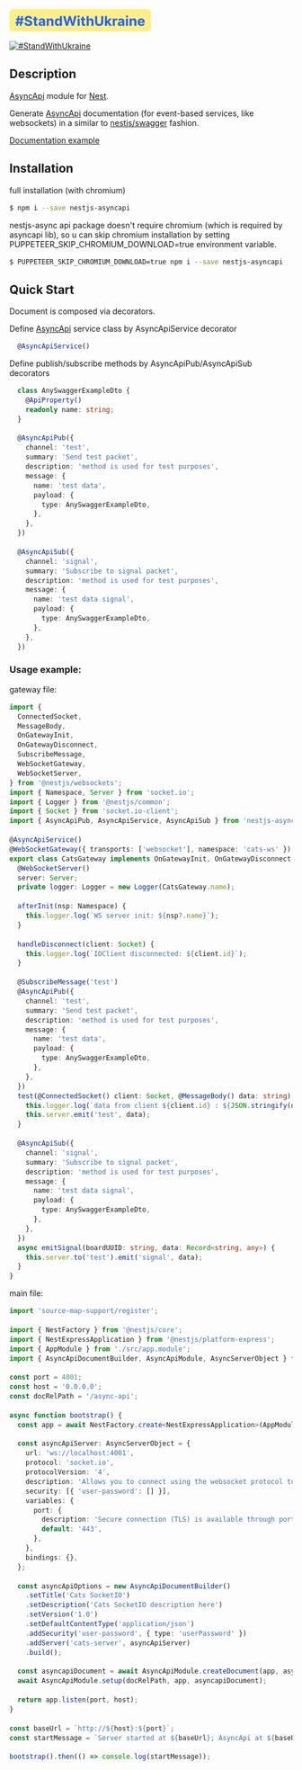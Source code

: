 [![StandWithUkraine](https://raw.githubusercontent.com/vshymanskyy/StandWithUkraine/main/badges/StandWithUkraine.svg)](https://github.com/vshymanskyy/StandWithUkraine/blob/main/docs/README.md)

<a href="https://github.com/vshymanskyy/StandWithUkraine/blob/main/docs/README.md" target="blank"><img src="https://github.com/flamewow/nestjs-asyncapi/blob/main/misc/ua.png" alt="#StandWithUkraine" /></a>

## Description

[AsyncApi](https://www.asyncapi.com/) module for [Nest](https://github.com/nestjs/nest).

Generate [AsyncApi](https://www.asyncapi.com/) documentation (for event-based services, like websockets) in a similar to [nestjs/swagger](https://github.com/nestjs/swagger) fashion.

[Documentation example](https://playground.asyncapi.io/?load=https://raw.githubusercontent.com/asyncapi/asyncapi/v2.1.0/examples/simple.yml)

## Installation

full installation (with chromium)

```bash
$ npm i --save nestjs-asyncapi
```

nestjs-async api package doesn't require chromium (which is required by asyncapi lib), so u can skip chromium installation by setting PUPPETEER_SKIP_CHROMIUM_DOWNLOAD=true environment variable.
```bash
$ PUPPETEER_SKIP_CHROMIUM_DOWNLOAD=true npm i --save nestjs-asyncapi
```

## Quick Start

Document is composed via decorators.

Define [AsyncApi](https://www.asyncapi.com/) service class by AsyncApiService decorator <br/>
```typescript
  @AsyncApiService()
```

Define publish/subscribe methods by AsyncApiPub/AsyncApiSub decorators
```typescript
  class AnySwaggerExampleDto {
    @ApiProperty()
    readonly name: string;
  }

  @AsyncApiPub({
    channel: 'test',
    summary: 'Send test packet',
    description: 'method is used for test purposes',
    message: {
      name: 'test data',
      payload: {
        type: AnySwaggerExampleDto,
      },
    },
  })

  @AsyncApiSub({
    channel: 'signal',
    summary: 'Subscribe to signal packet',
    description: 'method is used for test purposes',
    message: {
      name: 'test data signal',
      payload: {
        type: AnySwaggerExampleDto,
      },
    },
  })
```

### Usage example:

gateway file:
```typescript
import {
  ConnectedSocket,
  MessageBody,
  OnGatewayInit,
  OnGatewayDisconnect,
  SubscribeMessage,
  WebSocketGateway,
  WebSocketServer,
} from '@nestjs/websockets';
import { Namespace, Server } from 'socket.io';
import { Logger } from '@nestjs/common';
import { Socket } from 'socket.io-client';
import { AsyncApiPub, AsyncApiService, AsyncApiSub } from 'nestjs-asyncapi';

@AsyncApiService()
@WebSocketGateway({ transports: ['websocket'], namespace: 'cats-ws' })
export class CatsGateway implements OnGatewayInit, OnGatewayDisconnect {
  @WebSocketServer()
  server: Server;
  private logger: Logger = new Logger(CatsGateway.name);

  afterInit(nsp: Namespace) {
    this.logger.log(`WS server init: ${nsp?.name}`);
  }

  handleDisconnect(client: Socket) {
    this.logger.log(`IOClient disconnected: ${client.id}`);
  }

  @SubscribeMessage('test')
  @AsyncApiPub({
    channel: 'test',
    summary: 'Send test packet',
    description: 'method is used for test purposes',
    message: {
      name: 'test data',
      payload: {
        type: AnySwaggerExampleDto,
      },
    },
  })
  test(@ConnectedSocket() client: Socket, @MessageBody() data: string) {
    this.logger.log(`data from client ${client.id} : ${JSON.stringify(data)}`);
    this.server.emit('test', data);
  }

  @AsyncApiSub({
    channel: 'signal',
    summary: 'Subscribe to signal packet',
    description: 'method is used for test purposes',
    message: {
      name: 'test data signal',
      payload: {
        type: AnySwaggerExampleDto,
      },
    },
  })
  async emitSignal(boardUUID: string, data: Record<string, any>) {
    this.server.to('test').emit('signal', data);
  }
}

```

main file:
```typescript
import 'source-map-support/register';

import { NestFactory } from '@nestjs/core';
import { NestExpressApplication } from '@nestjs/platform-express';
import { AppModule } from './src/app.module';
import { AsyncApiDocumentBuilder, AsyncApiModule, AsyncServerObject } from 'nestjs-asyncapi';

const port = 4001;
const host = '0.0.0.0';
const docRelPath = '/async-api';

async function bootstrap() {
  const app = await NestFactory.create<NestExpressApplication>(AppModule);

  const asyncApiServer: AsyncServerObject = {
    url: 'ws://localhost:4001',
    protocol: 'socket.io',
    protocolVersion: '4',
    description: 'Allows you to connect using the websocket protocol to our Socket.io server.',
    security: [{ 'user-password': [] }],
    variables: {
      port: {
        description: 'Secure connection (TLS) is available through port 443.',
        default: '443',
      },
    },
    bindings: {},
  };

  const asyncApiOptions = new AsyncApiDocumentBuilder()
    .setTitle('Cats SocketIO')
    .setDescription('Cats SocketIO description here')
    .setVersion('1.0')
    .setDefaultContentType('application/json')
    .addSecurity('user-password', { type: 'userPassword' })
    .addServer('cats-server', asyncApiServer)
    .build();

  const asyncapiDocument = await AsyncApiModule.createDocument(app, asyncApiOptions);
  await AsyncApiModule.setup(docRelPath, app, asyncapiDocument);

  return app.listen(port, host);
}

const baseUrl = `http://${host}:${port}`;
const startMessage = `Server started at ${baseUrl}; AsyncApi at ${baseUrl + docRelPath};`;

bootstrap().then(() => console.log(startMessage));
```
